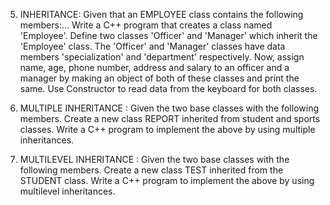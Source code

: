 5. INHERITANCE:
  Given that an EMPLOYEE class contains the following members:...
  Write a C++ program that creates a class named 'Employee'. Define two classes 'Officer' and 'Manager' which inherit the 'Employee' class. The 'Officer' and 'Manager' classes have data members 'specialization' and 'department' respectively. Now, assign name, age, phone number, address and salary to an officer and a manager by making an object of both of these classes and print the same. Use Constructor to read data from the keyboard for both classes.

6. MULTIPLE INHERITANCE :
  Given the two base classes with the following members. Create a new class REPORT inherited from student and sports classes. Write a C++ program to implement the above by using multiple inheritances.
  
 7. MULTILEVEL INHERITANCE :
  Given the two base classes with the following members. Create a new class TEST inherited from the STUDENT class. Write a C++ program to implement the above by using multilevel inheritances.
